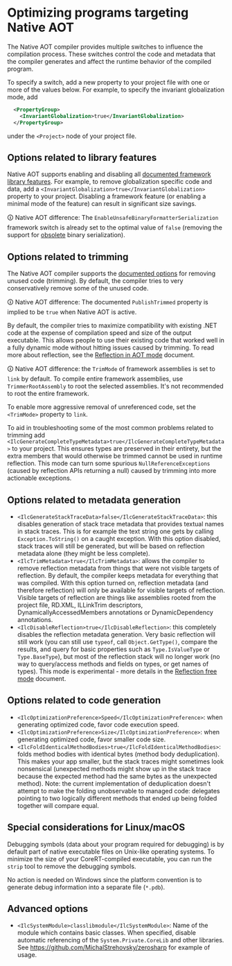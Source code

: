 # Optimizing programs targeting Native AOT

The Native AOT compiler provides multiple switches to influence the compilation process. These switches control the code and metadata that the compiler generates and affect the runtime behavior of the compiled program.

To specify a switch, add a new property to your project file with one or more of the values below. For example, to specify the invariant globalization mode, add

```xml
  <PropertyGroup>
    <InvariantGlobalization>true</InvariantGlobalization>
  </PropertyGroup>
```

under the `<Project>` node of your project file.

## Options related to library features

Native AOT supports enabling and disabling all [documented framework library features](https://docs.microsoft.com/en-us/dotnet/core/deploying/trimming-options#trimming-framework-library-features). For example, to remove globalization specific code and data, add a `<InvariantGlobalization>true</InvariantGlobalization>` property to your project. Disabling a framework feature (or enabling a minimal mode of the feature) can result in significant size savings.

🛈 Native AOT difference: The `EnableUnsafeBinaryFormatterSerialization` framework switch is already set to the optimal value of `false` (removing the support for [obsolete](https://github.com/dotnet/designs/blob/21b274dbc21e4ae54b7e4c5dbd5ef31e439e78db/accepted/2020/better-obsoletion/binaryformatter-obsoletion.md) binary serialization).

## Options related to trimming

The Native AOT compiler supports the [documented options](https://docs.microsoft.com/en-us/dotnet/core/deploying/trim-self-contained) for removing unused code (trimming). By default, the compiler tries to very conservatively remove some of the unused code.

🛈 Native AOT difference: The documented `PublishTrimmed` property is implied to be `true` when Native AOT is active.

By default, the compiler tries to maximize compatibility with existing .NET code at the expense of compilation speed and size of the output executable. This allows people to use their existing code that worked well in a fully dynamic mode without hitting issues caused by trimming. To read more about reflection, see the [Reflection in AOT mode](reflection-in-aot-mode.md) document.

🛈 Native AOT difference: the `TrimMode` of framework assemblies is set to `link` by default. To compile entire framework assemblies, use `TrimmerRootAssembly` to root the selected assemblies. It's not recommended to root the entire framework.

To enable more aggressive removal of unreferenced code, set the `<TrimMode>` property to `link`.

To aid in troubleshooting some of the most common problems related to trimming add `<IlcGenerateCompleteTypeMetadata>true</IlcGenerateCompleteTypeMetadata>` to your project. This ensures types are preserved in their entirety, but the extra members that would otherwise be trimmed cannot be used in runtime reflection. This mode can turn some spurious `NullReferenceExceptions` (caused by reflection APIs returning a null) caused by trimming into more actionable exceptions.

## Options related to metadata generation

* `<IlcGenerateStackTraceData>false</IlcGenerateStackTraceData>`: this disables generation of stack trace metadata that provides textual names in stack traces. This is for example the text string one gets by calling `Exception.ToString()` on a caught exception. With this option disabled, stack traces will still be generated, but will be based on reflection metadata alone (they might be less complete).
* `<IlcTrimMetadata>true</IlcTrimMetadata>`: allows the compiler to remove reflection metadata from things that were not visible targets of reflection. By default, the compiler keeps metadata for everything that was compiled. With this option turned on, reflection metadata (and therefore reflection) will only be available for visible targets of reflection. Visible targets of reflection are things like assemblies rooted from the project file, RD.XML, ILLinkTrim descriptors, DynamicallyAccessedMembers annotations or DynamicDependency annotations.
* `<IlcDisableReflection>true</IlcDisableReflection>`: this completely disables the reflection metadata generation. Very basic reflection will still work (you can still use `typeof`, call `Object.GetType()`, compare the results, and query for basic properties such as `Type.IsValueType` or `Type.BaseType`), but most of the reflection stack will no longer work (no way to query/access methods and fields on types, or get names of types). This mode is experimental - more details in the [Reflection free mode](reflection-free-mode.md) document.

## Options related to code generation
* `<IlcOptimizationPreference>Speed</IlcOptimizationPreference>`: when generating optimized code, favor code execution speed.
* `<IlcOptimizationPreference>Size</IlcOptimizationPreference>`: when generating optimized code, favor smaller code size.
* `<IlcFoldIdenticalMethodBodies>true</IlcFoldIdenticalMethodBodies>`: folds method bodies with identical bytes (method body deduplication). This makes your app smaller, but the stack traces might sometimes look nonsensical (unexpected methods might show up in the stack trace because the expected method had the same bytes as the unexpected method). Note: the current implementation of deduplication doesn't attempt to make the folding unobservable to managed code: delegates pointing to two logically different methods that ended up being folded together will compare equal.

## Special considerations for Linux/macOS

Debugging symbols (data about your program required for debugging) is by default part of native executable files on Unix-like operating systems. To minimize the size of your CoreRT-compiled executable, you can run the `strip` tool to remove the debugging symbols.

No action is needed on Windows since the platform convention is to generate debug information into a separate file (`*.pdb`).

## Advanced options 
* `<IlcSystemModule>classlibmodule</IlcSystemModule>`: Name of the module which contains basic classes. When specified, disable automatic referencing of the `System.Private.CoreLib` and other libraries. See https://github.com/MichalStrehovsky/zerosharp for example of usage.
